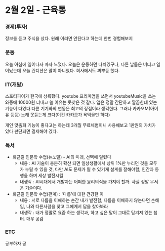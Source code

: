 # 2월 2일 - 근육통

### 경제\(투자\)

 정보를 듣고 주식을 샀다. 원래 이러면 안된다고 하는데 한번 경험해보지 

### 운동

  오늘 아침에 일어나자 마자 느꼈다. 오늘은 운동하면 다치겠구나, 다른 날들은 버티고 일어났는데 오늘 컨디션은 말이 아니였다. 회사에서도 찌뿌등 했다.

### IT\(개발\)

스포티파이가 한국에 상륙했다. youtube 프리미엄을 쓰면서 youtubeMusic을 쓰는 와중에 10000원 더내고 쓸 이유는 못찾은 것 같다. 앱은 정말 간단하고 깔끔한데 있는 기능이 다있다.다른 기기와의 연동은 최고의 장점이라 생각한다. 그러나 카카오M\(아이유 등등\) 노래 못듣는게 크다\(이건 카카오가 욕먹을만 하다\) 

개인 맞춤화 기능이 좋다고는 하는데 3개월 무료체험이니 사용해보고 1만원의 가치가 있다 판단되면 결제해야 겠다.

### 독서

* 퇴근길 인문학 수업\(뉴노멀\) - AI의 미래, 선택에 달렸다
  * 내용 : AI 기술이 충분히 확산 되면 일상생활에서 상위 1%만 누리던 것을 모두가 누릴 수 있을 것, 다만 AI도 문제가 될 수 있기게 설계를 잘해야함, 인간과 동행을 하며 세상 발전시킬 
  * 내생각 : AI시대에서 개발자는 어떠한 윤리의식을 가져야 할까. 사실 정말 무서운 기술이다.
* 퇴근길 인문학 수업\(관계\) : '다름'에 대한 건강한 이
  * 내용 : 서로 다름을 이해하는 순간 내가 발전함, 다름을 이해하지 않는다면 손해임, 나와 다른사람을 찾고 그에게서 답을 찾아봐라
  * 내생각 : 내가 정말로 요즘 하는 생각과, 하고 싶은 말이 그대로 담겨져 있는 챕터. 매우 공감

### ETC

공부하자 공

